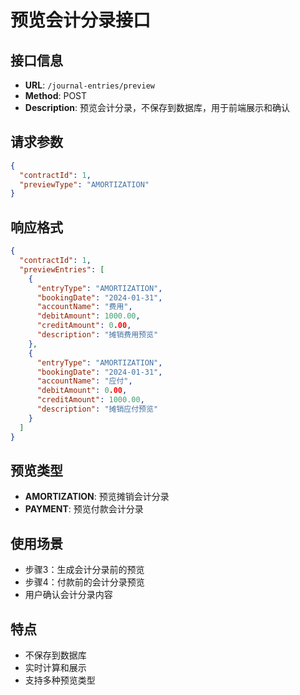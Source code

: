 # 预览会计分录接口

## 接口信息
- **URL**: `/journal-entries/preview`
- **Method**: POST
- **Description**: 预览会计分录，不保存到数据库，用于前端展示和确认

## 请求参数
```json
{
  "contractId": 1,
  "previewType": "AMORTIZATION"
}
```

## 响应格式
```json
{
  "contractId": 1,
  "previewEntries": [
    {
      "entryType": "AMORTIZATION",
      "bookingDate": "2024-01-31",
      "accountName": "费用",
      "debitAmount": 1000.00,
      "creditAmount": 0.00,
      "description": "摊销费用预览"
    },
    {
      "entryType": "AMORTIZATION",
      "bookingDate": "2024-01-31",
      "accountName": "应付",
      "debitAmount": 0.00,
      "creditAmount": 1000.00,
      "description": "摊销应付预览"
    }
  ]
}
```

## 预览类型
- **AMORTIZATION**: 预览摊销会计分录
- **PAYMENT**: 预览付款会计分录

## 使用场景
- 步骤3：生成会计分录前的预览
- 步骤4：付款前的会计分录预览
- 用户确认会计分录内容

## 特点
- 不保存到数据库
- 实时计算和展示
- 支持多种预览类型
